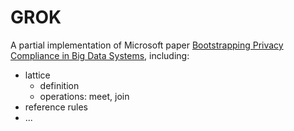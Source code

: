 

GROK
=====

A partial implementation of Microsoft paper [Bootstrapping Privacy Compliance in Big Data Systems](https://www.microsoft.com/en-us/research/publication/bootstrapping-privacy-compliance-in-big-data-systems/), including:
+ lattice
    - definition
    - operations: meet, join
+ reference rules
+ ...

